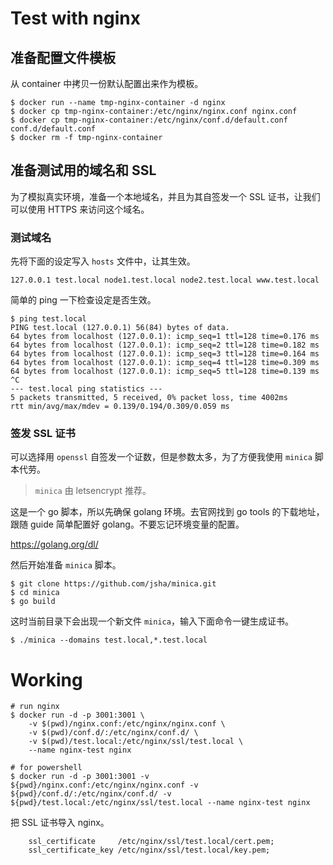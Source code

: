 # Test with nginx

## 准备配置文件模板

从 container 中拷贝一份默认配置出来作为模板。

```console
$ docker run --name tmp-nginx-container -d nginx
$ docker cp tmp-nginx-container:/etc/nginx/nginx.conf nginx.conf
$ docker cp tmp-nginx-container:/etc/nginx/conf.d/default.conf conf.d/default.conf
$ docker rm -f tmp-nginx-container
```

## 准备测试用的域名和 SSL

为了模拟真实环境，准备一个本地域名，并且为其自签发一个 SSL 证书，让我们可以使用 HTTPS 来访问这个域名。

### 测试域名

先将下面的设定写入 `hosts` 文件中，让其生效。

```
127.0.0.1 test.local node1.test.local node2.test.local www.test.local
```

简单的 ping 一下检查设定是否生效。

```console
$ ping test.local
PING test.local (127.0.0.1) 56(84) bytes of data.
64 bytes from localhost (127.0.0.1): icmp_seq=1 ttl=128 time=0.176 ms
64 bytes from localhost (127.0.0.1): icmp_seq=2 ttl=128 time=0.182 ms
64 bytes from localhost (127.0.0.1): icmp_seq=3 ttl=128 time=0.164 ms
64 bytes from localhost (127.0.0.1): icmp_seq=4 ttl=128 time=0.309 ms
64 bytes from localhost (127.0.0.1): icmp_seq=5 ttl=128 time=0.139 ms
^C
--- test.local ping statistics ---
5 packets transmitted, 5 received, 0% packet loss, time 4002ms
rtt min/avg/max/mdev = 0.139/0.194/0.309/0.059 ms
```

### 签发 SSL 证书

可以选择用 `openssl` 自签发一个证数，但是参数太多，为了方便我使用 `minica` 脚本代劳。

> `minica` 由 letsencrypt 推荐。

这是一个 go 脚本，所以先确保 golang 环境。去官网找到 go tools 的下载地址，跟随 guide 简单配置好 golang。不要忘记环境变量的配置。

https://golang.org/dl/

然后开始准备 `minica` 脚本。

```console
$ git clone https://github.com/jsha/minica.git
$ cd minica
$ go build
```

这时当前目录下会出现一个新文件 `minica`，输入下面命令一键生成证书。

```console
$ ./minica --domains test.local,*.test.local
```

# Working

```console
# run nginx
$ docker run -d -p 3001:3001 \
    -v $(pwd)/nginx.conf:/etc/nginx/nginx.conf \
    -v $(pwd)/conf.d/:/etc/nginx/conf.d/ \
    -v $(pwd)/test.local:/etc/nginx/ssl/test.local \
    --name nginx-test nginx

# for powershell
$ docker run -d -p 3001:3001 -v ${pwd}/nginx.conf:/etc/nginx/nginx.conf -v ${pwd}/conf.d/:/etc/nginx/conf.d/ -v ${pwd}/test.local:/etc/nginx/ssl/test.local --name nginx-test nginx
```

把 SSL 证书导入 nginx。

```nginx
    ssl_certificate     /etc/nginx/ssl/test.local/cert.pem;
    ssl_certificate_key /etc/nginx/ssl/test.local/key.pem;
```
